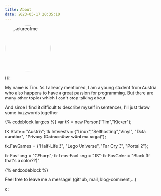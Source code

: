 ```yaml
---
title: About
date: 2023-05-17 20:35:10
---
```

<div class="text-center mb-4">
  <img src="https://avatars.githubusercontent.com/u/33966128?v=4" alt="apictureofme" width="150" height="150" style="border-radius: 50%;"  />
</div>

Hi! 

My name is Tim. As I already mentioned, I am a young student from Austria who also happens to have a great passion for programming. But there are many other topics which I can't stop talking about. 

And since I find it difficult to describe myself in sentences, I'll just throw some buzzwords together

{% codeblock lang:cs %}
var tK = new Person("Tim","Kicker");

tK.State = "Austria";
tk.Interests = {"Linux","Selfhosting","Vinyl",
                "Data curation",
                "Privacy (Datnschützr würd ma sega)"};

tk.FavGames = {"Half-Life 2",
               "Lego Universe",
               "Far Cry 3",
               "Portal 2"};

tk.FavLang = "CSharp";
tk.LeastFavLang = "JS";
tk.FavColor = "Black (If that's a color??)";

{% endcodeblock %}




Feel free to leave me a message! (github, mail, blog-comment,...)

c: